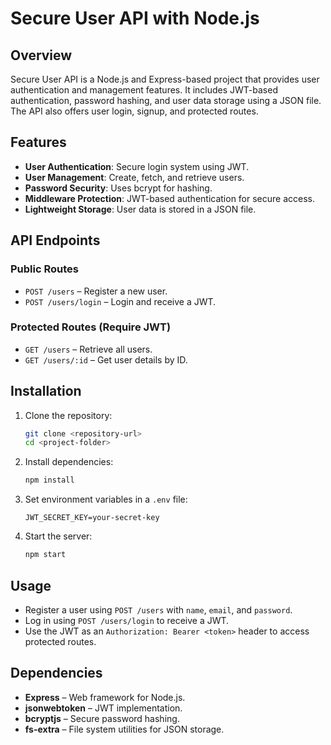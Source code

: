 # Secure User API with Node.js

## Overview
Secure User API is a Node.js and Express-based project that provides user authentication and management features. It includes JWT-based authentication, password hashing, and user data storage using a JSON file. The API also offers user login, signup, and protected routes.

## Features
- **User Authentication**: Secure login system using JWT.
- **User Management**: Create, fetch, and retrieve users.
- **Password Security**: Uses bcrypt for hashing.
- **Middleware Protection**: JWT-based authentication for secure access.
- **Lightweight Storage**: User data is stored in a JSON file.

## API Endpoints
### Public Routes
- `POST /users` – Register a new user.
- `POST /users/login` – Login and receive a JWT.

### Protected Routes (Require JWT)
- `GET /users` – Retrieve all users.
- `GET /users/:id` – Get user details by ID.

## Installation
1. Clone the repository:
   ```sh
   git clone <repository-url>
   cd <project-folder>
   ```
2. Install dependencies:
   ```sh
   npm install
   ```
3. Set environment variables in a `.env` file:
   ```env
   JWT_SECRET_KEY=your-secret-key
   ```
4. Start the server:
   ```sh
   npm start
   ```

## Usage
- Register a user using `POST /users` with `name`, `email`, and `password`.
- Log in using `POST /users/login` to receive a JWT.
- Use the JWT as an `Authorization: Bearer <token>` header to access protected routes.

## Dependencies
- **Express** – Web framework for Node.js.
- **jsonwebtoken** – JWT implementation.
- **bcryptjs** – Secure password hashing.
- **fs-extra** – File system utilities for JSON storage.


